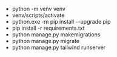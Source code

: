 - python -m venv venv
- venv/scripts/activate
- python.exe -m pip install --upgrade pip
- pip install -r requirements.txt
- python manage.py makemigrations
- python manage.py migrate
- python manage.py tailwind runserver
